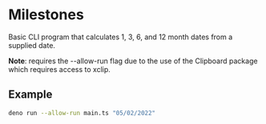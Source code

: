 # Milestones
Basic CLI program that calculates 1, 3, 6, and 12 month dates from a supplied date.

**Note**: requires the --allow-run flag due to the use of the Clipboard package which requires access to xclip.

## Example
```bash
deno run --allow-run main.ts "05/02/2022"
```

